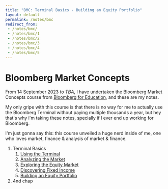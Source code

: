 ```yaml
---
title: "BMC: Terminal Basics - Building an Equity Portfolio"
layout: default
permalink: /notes/bmc
redirect_from:
 - /notes/bmc/
 - /notes/bmc/1
 - /notes/bmc/2
 - /notes/bmc/3
 - /notes/bmc/4
 - /notes/bmc/5
---
```

# Bloomberg Market Concepts

From 14 September 2023 to _TBA_, I have undertaken the Bloomberg Market Concepts course from [Bloomberg for Education](https://portal.bloombergforeducation.com), and these are my notes. 

My only gripe with this course is that there is no way for me to actually use the Bloomberg Terminal without paying multiple thousands a year, but hey that's why i'm taking these notes, specially if I ever end up working for Bloomberg. 

I'm just gonna say this: this course unveiled a huge nerd inside of me, one who loves market, finance & analysis of market & finance.  

1. Terminal Basics
    1. [Using the Terminal](/notes/bmc/1/1)
    1. [Analyzing the Market](/notes/bmc/1/2)
    1. [Exploring the Equity Market](/notes/bmc/1/3)
    1. [Discovering Fixed Income](/notes/bmc/1/4)
    1. [Building an Equity Portfolio](/notes/bmc/1/5)
1. 4nd chap